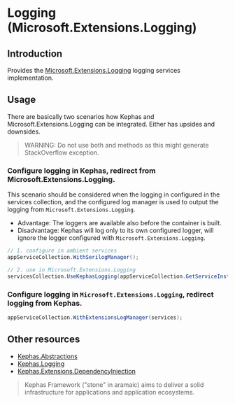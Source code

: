 ﻿# Logging (Microsoft.Extensions.Logging)

## Introduction

Provides the [Microsoft.Extensions.Logging](https://www.nuget.org/packages/Microsoft.Extensions.Logging) logging services implementation.

## Usage
There are basically two scenarios how Kephas and Microsoft.Extensions.Logging can be integrated. Either has upsides and downsides.
> WARNING: Do not use both <see cref="WithExtensionsLogManager"/> and <see cref="UseKephasLogging"/> methods 
> as this might generate StackOverflow exception.

### Configure logging in Kephas, redirect from Microsoft.Extensions.Logging.

This scenario should be considered when the logging in configured in the services collection, and the configured log manager is used to output the logging from `Microsoft.Extensions.Logging`.
* Advantage: The loggers are available also before the container is built.
* Disadvantage: Kephas will log only to its own configured logger, will ignore the logger configured with `Microsoft.Extensions.Logging`.

```csharp
// 1. configure in ambient services
appServiceCollection.WithSerilogManager();

// 2. use in Microsoft.Extensions.Logging
servicesCollection.UseKephasLogging(appServiceCollection.GetServiceInstance<ILogManager>());
```
### Configure logging in `Microsoft.Extensions.Logging`, redirect logging from Kephas.

```csharp
appServiceCollection.WithExtensionsLogManager(services);
```

## Other resources

* [Kephas.Abstractions](https://www.nuget.org/packages/Kephas.Abstractions)
* [Kephas.Logging](https://www.nuget.org/packages/Kephas.Logging)
* [Kephas.Extensions.DependencyInjection](https://www.nuget.org/packages/Kephas.Extensions.DependencyInjection)

> Kephas Framework ("stone" in aramaic) aims to deliver a solid infrastructure for applications and application ecosystems.
